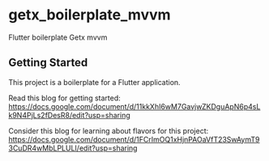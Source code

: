# getx_boilerplate_mvvm

Flutter boilerplate Getx mvvm

## Getting Started

This project is a boilerplate for a Flutter application.

Read this blog for getting started:
https://docs.google.com/document/d/11kkXhI6wM7GavjwZKDguApN6p4sLk9N4PjLs2fDesR8/edit?usp=sharing

Consider this blog for learning about flavors for this project:
https://docs.google.com/document/d/1FCrImOQ1xHjnPAOaVfT23SwAymT93CuDR4wMbLPLULI/edit?usp=sharing

